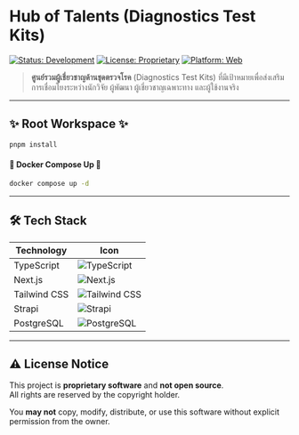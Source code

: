 # Hub of Talents (Diagnostics Test Kits)

[![Status: Development](https://img.shields.io/badge/Status-Development-yellow)]()
[![License: Proprietary](https://img.shields.io/badge/License-Proprietary-red.svg)](LICENSE)
[![Platform: Web](https://img.shields.io/badge/Platform-Web-blue)]()

<!-- [![Version](https://img.shields.io/github/v/release/ARTTTT-TTTT/hub-of-talents)](https://github.com/ARTTTT-TTTT/hub-of-talents/releases) -->

> **ศูนย์รวมผู้เชี่ยวชาญด้านชุดตรวจโรค** (Diagnostics Test Kits) ที่มีเป้าหมายเพื่อส่งเสริมการเชื่อมโยงระหว่างนักวิจัย ผู้พัฒนา ผู้เชี่ยวชาญเฉพาะทาง และผู้ใช้งานจริง

---

## ✨ Root Workspace ✨

```bash
pnpm install
```

#### 🐳 Docker Compose Up 🐳

```bash
docker compose up -d
```

---

## 🛠️ Tech Stack

| Technology   | Icon                                                                                                                  |
| ------------ | --------------------------------------------------------------------------------------------------------------------- |
| TypeScript   | ![TypeScript](https://img.shields.io/badge/TypeScript-3178C6?style=for-the-badge&logo=typescript&logoColor=white)     |
| Next.js      | ![Next.js](https://img.shields.io/badge/Next.js-000000?style=for-the-badge&logo=next.js&logoColor=white)              |
| Tailwind CSS | ![Tailwind CSS](https://img.shields.io/badge/TailwindCSS-06B6D4?style=for-the-badge&logo=tailwindcss&logoColor=white) |
| Strapi       | ![Strapi](https://img.shields.io/badge/Strapi-2E7EEA?style=for-the-badge&logo=strapi&logoColor=white)                 |
| PostgreSQL   | ![PostgreSQL](https://img.shields.io/badge/PostgreSQL-336791?style=for-the-badge&logo=postgresql&logoColor=white)     |

---

## ⚠️ License Notice

This project is **proprietary software** and **not open source**.  
All rights are reserved by the copyright holder.

You **may not** copy, modify, distribute, or use this software without explicit permission from the owner.
